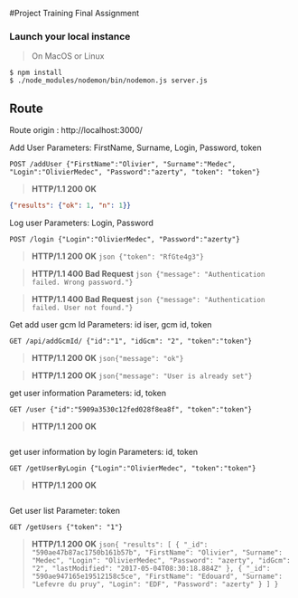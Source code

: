 #Project Training Final Assignment

### Launch your local instance

> On MacOS or Linux
```
$ npm install
$ ./node_modules/nodemon/bin/nodemon.js server.js
```

## **Route**

Route origin : http://localhost:3000/

Add User
Parameters: FirstName, Surname, Login, Password, token

```
POST /addUser {"FirstName":"Olivier", "Surname":"Medec", "Login":"OlivierMedec", "Password":"azerty", "token": "token"}
```
> **HTTP/1.1 200 OK**
```json 
{"results": {"ok": 1, "n": 1}}
```

Log user
Parameters: Login, Password

```
POST /login {"Login":"OlivierMedec", "Password":"azerty"}
```
> **HTTP/1.1 200 OK** ```json {"token": "RfGte4g3"}```

> **HTTP/1.1 400 Bad Request** ```json {"message": "Authentication failed. Wrong password."}```

> **HTTP/1.1 400 Bad Request** ```json {"message": "Authentication failed. User not found."}```

Get add user gcm Id
Parameters: id iser, gcm id, token

```
GET /api/addGcmId/ {"id":"1", "idGcm": "2", "token":"token"}
```
> **HTTP/1.1 200 OK** ```json{"message": "ok"}```

> **HTTP/1.1 200 OK** ```json{"message": "User is already set"}```

get user information
Parameters: id, token

```
GET /user {"id":"5909a3530c12fed028f8ea8f", "token":"token"}
```
> **HTTP/1.1 200 OK**
```json {"result":{"_id":"5909a3530c12fed028f8ea8f","FirstName":"Olivier","Surname":"Medec","Login":"OlivierMedec","Password": "azerty"}}
```

get user information by login
Parameters: id, token

```
GET /getUserByLogin {"Login":"OlivierMedec", "token":"token"}
```
> **HTTP/1.1 200 OK**
```json {"result":{"_id":"5909a3530c12fed028f8ea8f","FirstName":"Olivier","Surname":"Medec","Login":"OlivierMedec","Password": "azerty"}}
```

Get user list
Parameter: token

```
GET /getUsers {"token": "1"}
```
> **HTTP/1.1 200 OK** ```json{
  "results": [
    {
      "_id": "590ae47b87ac1750b161b57b",
      "FirstName": "Olivier",
      "Surname": "Medec",
      "Login": "OlivierMedec",
      "Password": "azerty",
      "idGcm": "2",
      "lastModified": "2017-05-04T08:30:18.884Z"
    },
    {
      "_id": "590ae947165e19512158c5ce",
      "FirstName": "Edouard",
      "Surname": "Lefevre du pruy",
      "Login": "EDF",
      "Password": "azerty"
    }
  ]
}```
